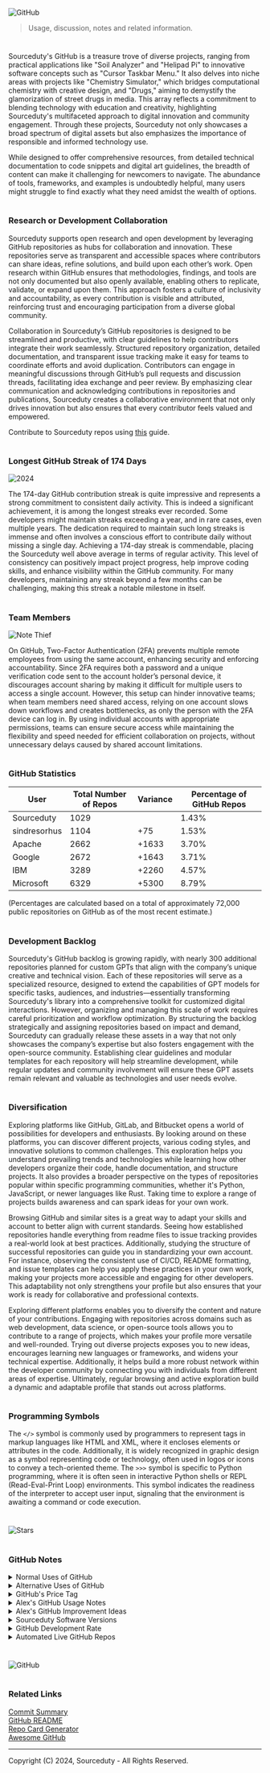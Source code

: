 ![GitHub](https://github.com/user-attachments/assets/80420d70-f387-4e6e-a92a-a54a299706a3)

> Usage, discussion, notes and related information. 

#

Sourceduty's GitHub is a treasure trove of diverse projects, ranging from practical applications like "Soil Analyzer" and "Helipad Pi" to innovative software concepts such as "Cursor Taskbar Menu." It also delves into niche areas with projects like "Chemistry Simulator," which bridges computational chemistry with creative design, and "Drugs," aiming to demystify the glamorization of street drugs in media. This array reflects a commitment to blending technology with education and creativity, highlighting Sourceduty's multifaceted approach to digital innovation and community engagement. Through these projects, Sourceduty not only showcases a broad spectrum of digital assets but also emphasizes the importance of responsible and informed technology use.

While designed to offer comprehensive resources, from detailed technical documentation to code snippets and digital art guidelines, the breadth of content can make it challenging for newcomers to navigate. The abundance of tools, frameworks, and examples is undoubtedly helpful, many users might struggle to find exactly what they need amidst the wealth of options.

#
### Research or Development Collaboration

Sourceduty supports open research and open development by leveraging GitHub repositories as hubs for collaboration and innovation. These repositories serve as transparent and accessible spaces where contributors can share ideas, refine solutions, and build upon each other’s work. Open research within GitHub ensures that methodologies, findings, and tools are not only documented but also openly available, enabling others to replicate, validate, or expand upon them. This approach fosters a culture of inclusivity and accountability, as every contribution is visible and attributed, reinforcing trust and encouraging participation from a diverse global community.

Collaboration in Sourceduty’s GitHub repositories is designed to be streamlined and productive, with clear guidelines to help contributors integrate their work seamlessly. Structured repository organization, detailed documentation, and transparent issue tracking make it easy for teams to coordinate efforts and avoid duplication. Contributors can engage in meaningful discussions through GitHub’s pull requests and discussion threads, facilitating idea exchange and peer review. By emphasizing clear communication and acknowledging contributions in repositories and publications, Sourceduty creates a collaborative environment that not only drives innovation but also ensures that every contributor feels valued and empowered.

Contribute to Sourceduty repos using [this](https://github.com/user-attachments/files/17784680/collaboration.txt) guide.

#
### Longest GitHub Streak of 174 Days

![2024](https://github.com/user-attachments/assets/bae0f23e-d73b-4b85-a7f0-fa9782436bc2)

The 174-day GitHub contribution streak is quite impressive and represents a strong commitment to consistent daily activity. This is indeed a significant achievement, it is among the longest streaks ever recorded. Some developers might maintain streaks exceeding a year, and in rare cases, even multiple years. The dedication required to maintain such long streaks is immense and often involves a conscious effort to contribute daily without missing a single day. Achieving a 174-day streak is commendable, placing the Sourceduty well above average in terms of regular activity. This level of consistency can positively impact project progress, help improve coding skills, and enhance visibility within the GitHub community. For many developers, maintaining any streak beyond a few months can be challenging, making this streak a notable milestone in itself.

#
### Team Members

![Note Thief](https://github.com/user-attachments/assets/e833b7ba-311d-4944-9c10-9d261acbe8c9)

On GitHub, Two-Factor Authentication (2FA) prevents multiple remote employees from using the same account, enhancing security and enforcing accountability. Since 2FA requires both a password and a unique verification code sent to the account holder’s personal device, it discourages account sharing by making it difficult for multiple users to access a single account. However, this setup can hinder innovative teams; when team members need shared access, relying on one account slows down workflows and creates bottlenecks, as only the person with the 2FA device can log in. By using individual accounts with appropriate permissions, teams can ensure secure access while maintaining the flexibility and speed needed for efficient collaboration on projects, without unnecessary delays caused by shared account limitations.

#
### GitHub Statistics 

| User          | Total Number of Repos | Variance  | Percentage of GitHub Repos |
|---------------|-----------------------|-----------|----------------------------|
| Sourceduty    | 1029                  |           | 1.43%                      |
| sindresorhus  | 1104                  | +75       | 1.53%                      |
| Apache        | 2662                  | +1633     | 3.70%                      |
| Google        | 2672                  | +1643     | 3.71%                      |
| IBM           | 3289                  | +2260     | 4.57%                      |
| Microsoft     | 6329                  | +5300     | 8.79%                      |

(Percentages are calculated based on a total of approximately 72,000 public repositories on GitHub as of the most recent estimate.)

#
### Development Backlog

Sourceduty's GitHub backlog is growing rapidly, with nearly 300 additional repositories planned for custom GPTs that align with the company’s unique creative and technical vision. Each of these repositories will serve as a specialized resource, designed to extend the capabilities of GPT models for specific tasks, audiences, and industries—essentially transforming Sourceduty's library into a comprehensive toolkit for customized digital interactions. However, organizing and managing this scale of work requires careful prioritization and workflow optimization. By structuring the backlog strategically and assigning repositories based on impact and demand, Sourceduty can gradually release these assets in a way that not only showcases the company’s expertise but also fosters engagement with the open-source community. Establishing clear guidelines and modular templates for each repository will help streamline development, while regular updates and community involvement will ensure these GPT assets remain relevant and valuable as technologies and user needs evolve.

#
### Diversification

Exploring platforms like GitHub, GitLab, and Bitbucket opens a world of possibilities for developers and enthusiasts. By looking around on these platforms, you can discover different projects, various coding styles, and innovative solutions to common challenges. This exploration helps you understand prevailing trends and technologies while learning how other developers organize their code, handle documentation, and structure projects. It also provides a broader perspective on the types of repositories popular within specific programming communities, whether it's Python, JavaScript, or newer languages like Rust. Taking time to explore a range of projects builds awareness and can spark ideas for your own work.

Browsing GitHub and similar sites is a great way to adapt your skills and account to better align with current standards. Seeing how established repositories handle everything from readme files to issue tracking provides a real-world look at best practices. Additionally, studying the structure of successful repositories can guide you in standardizing your own account. For instance, observing the consistent use of CI/CD, README formatting, and issue templates can help you apply these practices in your own work, making your projects more accessible and engaging for other developers. This adaptability not only strengthens your profile but also ensures that your work is ready for collaborative and professional contexts.

Exploring different platforms enables you to diversify the content and nature of your contributions. Engaging with repositories across domains such as web development, data science, or open-source tools allows you to contribute to a range of projects, which makes your profile more versatile and well-rounded. Trying out diverse projects exposes you to new ideas, encourages learning new languages or frameworks, and widens your technical expertise. Additionally, it helps build a more robust network within the developer community by connecting you with individuals from different areas of expertise. Ultimately, regular browsing and active exploration build a dynamic and adaptable profile that stands out across platforms.

#
### Programming Symbols

The `</>` symbol is commonly used by programmers to represent tags in markup languages like HTML and XML, where it encloses elements or attributes in the code. Additionally, it is widely recognized in graphic design as a symbol representing code or technology, often used in logos or icons to convey a tech-oriented theme. The `>>>` symbol is specific to Python programming, where it is often seen in interactive Python shells or REPL (Read-Eval-Print Loop) environments. This symbol indicates the readiness of the interpreter to accept user input, signaling that the environment is awaiting a command or code execution.

#
![Stars](https://github.com/user-attachments/assets/402f4355-ed26-4104-867d-f6ab4710ae11)

#
### GitHub Notes

<details><summary>Normal Uses of GitHub</summary>
<br>

Normal Uses of GitHub

```
1. Version Control and Code Repository: GitHub is primarily used for storing software code, tracking changes, and managing different versions of projects.
2. Collaboration: It allows multiple developers to work on the same project by merging their changes into a common codebase.
3. Issue Tracking: GitHub provides issue tracking tools that allow teams to keep track of bugs, enhancements, and other project-related tasks.
4. Code Review: It facilitates code review processes where developers can comment on code changes, suggest improvements, and approve modifications before they are merged.
5. Documentation: With the support for README files and GitHub Pages, it's a great platform for hosting project documentation and wikis.
6. Continuous Integration/Continuous Deployment (CI/CD): Integration with tools like GitHub Actions allows for automation of testing, building, and deploying applications.
```

<br>
</details>
<details><summary>Alternative Uses of GitHub</summary>
<br>

Alternative Uses of GitHub

```
1. Hosting Websites: GitHub Pages allows users to host static websites directly from a GitHub repository, making it an easy way to deploy personal or project pages.
2. Project Management: Beyond code, GitHub can be used to manage projects of various kinds using its Projects feature, leveraging Kanban-style boards for task tracking.
3. Educational Content and Tutorials: Many educators and trainers use GitHub to share course materials, tutorials, and exercises, leveraging the platform's versioning and collaboration features.
4. Data Sharing and Collaboration: Scientists and researchers often use GitHub to share datasets and collaborate on research, taking advantage of version control for data analysis scripts and findings.
5. Writing Books and Articles: Some authors and writers use GitHub for collaborative writing, tracking changes and revisions to manuscripts and articles.
6. Art and Creative Projects: Artists and designers sometimes use GitHub for versioning and collaborating on creative projects, from digital art to game development.
7. Legal Document Drafting: For open-source legal documents, contracts, or policies, GitHub can be used to track changes, discuss amendments, and collaboratively refine the text.
8. Cookbook or Recipe Sharing: An unconventional use, but some people use GitHub to share and collaborate on cooking recipes, leveraging version control to refine and improve dishes over time.
```

<br>
</details>
<details><summary>GitHub's Price Tag</summary>
<br>

![Microsoft Git](https://github.com/user-attachments/assets/2405cfb3-afcc-4a3a-bab5-b4571be4342b)

GitHub is a subsidiary of Microsoft, which acquired it in 2018 for $7.5 billion in Microsoft stock. Given the strategic importance of GitHub within the tech ecosystem and its integration with Microsoft's broader cloud and developer services, its worth might have increased since the acquisition. However, without public financial data, the exact figure is speculative.

<br>
</details>
<details><summary>Alex's GitHub Usage Notes</summary>
<br>

Alex's GitHub Usage Notes

- I indicate versions of my code very loosely.
- I use a lot of different words that mean the same thing.
- I prefer to use a repository for these notes instead of gists.

<br>
</details>
<details><summary>Alex's GitHub Improvement Ideas</summary>
<br>

- I recently tested creating and modifying GitHub repos with Python and it was a waste of time. 
- I want GitHub to automatically detect and notify users of spelling mistakes in repos.
- I want GitHub to automatically analyze and notify users with suggestions for improvements to repo structure.
- Additional automated repo tools could be added such as a built-in repo template menu.
- Maybe a related repo finder similar to [Related Information](https://chat.openai.com/g/g-GBDORF9nD-related-information) or related repo notfications.

<br>
</details>
<details><summary>Sourceduty Software Versions</summary>
<br>

|Sourceduty Software Versioning|
|-|
  
| Version | Number | Symbol Code |
|---------|--------|-------------|
| One     | 1.0    | U+0031      | 
| Two     | 2.0    | U+0032      | 
| Three   | 3.0    | U+0033      | 
| Four    | 4.0    | U+0034      | 
| Five    | 5.0    | U+0035      | 
| Six     | 6.0    | U+0036      | 
| Seven   | 7.0    | U+0037      | 
| Eight   | 8.0    | U+0038      | 
| Nine    | 9.0    | U+0039      | 
| Info    | 1.0    | U+2139      |  

| Version | Number |
|---------|--------|
| One     | 1.1    |
| Two     | 1.2    |
| Three   | 1.3    |
| Four    | 1.4    |
| Five    | 1.5    |
| Six     | 1.6    |
| Seven   | 1.7    |
| Eight   | 1.8    |
| Nine    | 1.9    |
| Ten     | 1.10   |

Sourceduty's versioning system is designed to provide clarity and transparency in tracking updates and improvements to the software. Each version is assigned a major number, followed by a minor number, which indicates the presence of bug fixes and minor adjustments. For example, the first version of Sourceduty is marked as 1.0, with subsequent updates focusing on enhancing the software's functionality or fixing known issues, leading to increments in the minor number, such as 1.1, 1.2, and so on. This approach ensures that users can easily identify the significance of each update, whether it's a substantial upgrade or a minor tweak.

The inclusion of symbolic codes and emojis alongside the version numbers further enriches the versioning system by offering a quick visual reference for each release. While the major number reflects significant developments or feature additions, the minor number strictly addresses bug fixes and minor refinements, ensuring that each incremental release remains backward-compatible. This structured approach to versioning helps maintain software stability and predictability, allowing users to anticipate the scope of changes with each new version while keeping the software as robust and reliable as possible.

#
#### Double Digit Versioning

Sourceduty versions code using two digits (0.0) and not three digits (0.0.0). Two digits are easier and faster to use. Using three or more version digits offers more detailed version management and adds complexity in workflows.

<br>
</details>
<details><summary>GitHub Development Rate</summary>
<br>

The GitHub Development Rate is a metric used to quantify the pace of development activity within a project hosted on GitHub. By measuring the number of commits made over a specific period of time, this rate provides valuable insights into the productivity and momentum of a development team or an individual contributor. Understanding the development rate can help project managers and developers assess progress, identify trends, and make informed decisions to optimize workflows and meet project goals. The calculation of this rate is straightforward, relying on basic arithmetic to offer a clear snapshot of development activity.

#### Mathematical Calculation for GitHub Development Rate

#### Step 1: Define Variables
C = Total number of commits
T = Total time period (in days, weeks, or months)

#### Step 2: Calculate Development Rate (DR)
DR = C / T

#### Example Calculation

C = 150  # Total commits

T = 30   # Time period in days

DR = C / T  # Development Rate (commits per day)

DR = 150 / 30 = 5 commits/day

#

If there have been 7,723 commits in the last year, you can calculate the GitHub Development 

Rate as follows:

Total Commits (C): 7,723
Total Time Period (T): 1 year (365 days)

Using the formula:

DR = C / T

Substitute the values:

DR = 7,723 commits / 365 days

Calculate:

DR ≈ 21.16 commits/day

So, the development rate is approximately 21.16 commits per day over the last year.

<br>
</details>

<details><summary>Automated Live GitHub Repos</summary>
<br>

Automating GitHub repositories using Python involves using GitHub's API to perform tasks like pushing updates, managing issues, or synchronizing data with external sources. To achieve daily updates with live information, you can use Python scripts that interact with the GitHub API and schedule them using tools like cron jobs on Unix-based systems or Task Scheduler on Windows.

First, you need to set up authentication with GitHub using a personal access token (PAT) or OAuth for secure API access. The PyGithub library is a popular choice for interfacing with the GitHub API in Python. This library allows you to easily interact with repositories, commit files, and manage other repository features. For example, you can write a script to fetch live data from an API, update a specific file in your repository with this data, and commit the changes.

For daily updates, you can schedule this script to run every 24 hours using a cron job. A simple cron job can be set up by editing the crontab file (crontab -e) and adding a line like 0 0 * * * /path/to/python /path/to/your_script.py to execute your script at midnight daily. Error handling is crucial in this setup to manage API rate limits, network issues, or Git conflicts. You should incorporate logging and notifications (e.g., via email or Slack) to alert you in case of failures. This approach allows you to keep your GitHub repository up-to-date with live information automatically, ensuring the latest data is always available.

<br>
</details>

#

![GitHub](https://github.com/sourceduty/GitHub/assets/123030236/e8a508ea-cbb3-4532-a924-012dabb11e07)

#
### Related Links

[Commit Summary](https://github.com/sourceduty/Commit_Summary)
<br>
[GitHub README](https://chat.openai.com/g/g-rA63DaENC-readme)
<br>
[Repo Card Generator](https://github.com/sourceduty/Repo_Card_Generator)
<br>
[Awesome GitHub](https://github.com/sourceduty/Awesome_GitHub)

***
Copyright (C) 2024, Sourceduty - All Rights Reserved.
